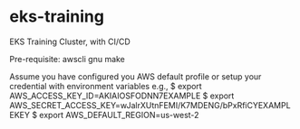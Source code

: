 # eks-training
EKS Training Cluster, with CI/CD

Pre-requisite:
awscli
gnu make

Assume you have configured you AWS default profile or setup your credential with environment variables e.g.,
$ export AWS_ACCESS_KEY_ID=AKIAIOSFODNN7EXAMPLE
$ export AWS_SECRET_ACCESS_KEY=wJalrXUtnFEMI/K7MDENG/bPxRfiCYEXAMPLEKEY
$ export AWS_DEFAULT_REGION=us-west-2
